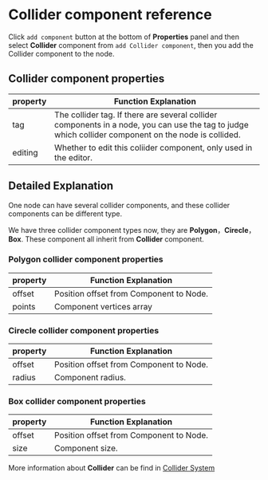 # Collider component reference

Click `add component` button at the bottom of **Properties** panel and then select **Collider** component from `add Collider component`, then you add the Collider component to the node.

## Collider component properties

| property |   Function Explanation
| -------------- | ----------- |
| tag | The collider tag. If there are several collider components in a node, you can use the tag to judge which collider component on the node is collided. 
| editing | Whether to edit this coliider component, only used in the editor.

## Detailed Explanation

One node can have several collider components, and these collider components can be different type.

We have three collider component types now, they are **Polygon**，**Cirecle**，**Box**. These component all inherit from **Collider** component.

### Polygon collider component properties
| property |   Function Explanation
| -------------- | ----------- |
| offset | Position offset from Component to Node.
| points | Component vertices array

### Cirecle collider component properties
| property |   Function Explanation
| -------------- | ----------- |
| offset | Position offset from Component to Node.
| radius | Component radius.

### Box collider component properties
| property |   Function Explanation
| -------------- | ----------- |
| offset | Position offset from Component to Node.
| size | Component size.


More information about **Collider** can be find in [Collider System](../physics/collision/index.md)

